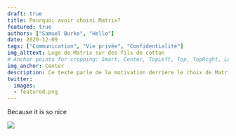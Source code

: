 ```yaml
---
draft: true
title: Pourquoi avoir choisi Matrix?
featured: true
authors: ["Samuel Burke", "Hello"]
date: 2020-12-09
tags: ["Communication", "Vie privée", "Confidentialité"]
img_alttext: Logo de Matrix sur des fils de cotton
# Anchor points for cropping: Smart, Center, TopLeft, Top, TopRight, Left, Right, BottomLeft, Bottom, BottomRight.
img_anchor: Center
description: Ce texte parle de la motivation derriere le choix de Matrix comme plateforme de communication.
twitter:
  images:
  - featured.png
---
```



Because it is so nice

![](featured_2.png)
